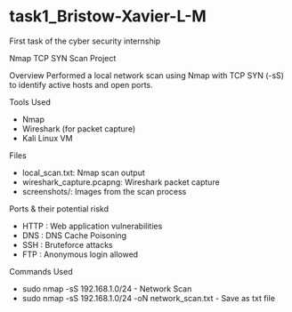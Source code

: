 # task1_Bristow-Xavier-L-M
First task of the cyber security internship

Nmap TCP SYN Scan Project

Overview
Performed a local network scan using Nmap with TCP SYN (-sS) to identify active hosts and open ports.

Tools Used
- Nmap
- Wireshark (for packet capture)
- Kali Linux VM

Files
- local_scan.txt: Nmap scan output
- wireshark_capture.pcapng: Wireshark packet capture
- screenshots/: Images from the scan process

Ports & their potential riskd
- HTTP : Web application vulnerabilities 
- DNS : DNS Cache Poisoning
- SSH : Bruteforce attacks
- FTP : Anonymous login allowed

Commands Used
- sudo nmap -sS 192.168.1.0/24 - Network Scan
- sudo nmap -sS 192.168.1.0/24 -oN network_scan.txt - Save as txt file


